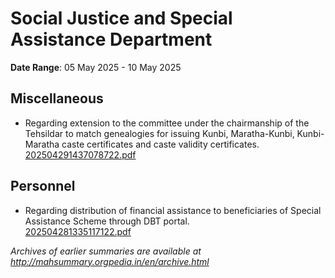 # Social Justice and Special Assistance Department

**Date Range**: 05 May 2025 - 10 May 2025


## Miscellaneous
- Regarding extension to the committee under the chairmanship of the Tehsildar to match genealogies for issuing Kunbi, Maratha-Kunbi, Kunbi-Maratha caste certificates and caste validity certificates.\
  [202504291437078722.pdf](https://gr.maharashtra.gov.in/Site/Upload/Government%20Resolutions/English/202504291437078722.pdf)

## Personnel
- Regarding distribution of financial assistance to beneficiaries of Special Assistance Scheme through DBT portal.\
  [202504281335117122.pdf](https://gr.maharashtra.gov.in/Site/Upload/Government%20Resolutions/English/202504281335117122.pdf)


*Archives of earlier summaries are available at http://mahsummary.orgpedia.in/en/archive.html*